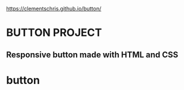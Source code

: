https://clementschris.github.io/button/

# BUTTON PROJECT

## Responsive button made with HTML  and CSS
# button
